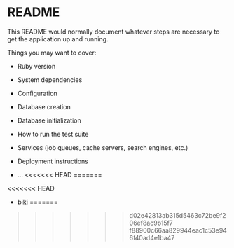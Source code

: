 # README

This README would normally document whatever steps are necessary to get the
application up and running.

Things you may want to cover:

* Ruby version

* System dependencies

* Configuration

* Database creation

* Database initialization

* How to run the test suite

* Services (job queues, cache servers, search engines, etc.)

* Deployment instructions

* ...
<<<<<<< HEAD
=======

<<<<<<< HEAD
* biki
=======

<!-- テストをします -->
>>>>>>> d02e42813ab315d5463c72be9f206ef8ac9b15f7
>>>>>>> f88900c66aa829944eac1c53e946f40ad4e1ba47
